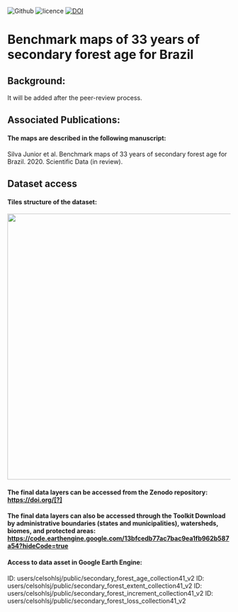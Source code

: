 ![Github](https://img.shields.io/badge/Github-0.0.7-green.svg)
![licence](https://img.shields.io/badge/Licence-GPL--3-blue.svg)
[![DOI](https://zenodo.org/badge/doi/10.5281/zenodo.3734980.svg)](http://dx.doi.org/10.5281/zenodo.3734980)

# Benchmark maps of 33 years of secondary forest age for Brazil


## Background:
It will be added after the peer-review process.

## Associated Publications:
#### The maps are described in the following manuscript:
Silva Junior et al. Benchmark maps of 33 years of secondary forest age for Brazil. 2020. Scientific Data (in review).

## Dataset access
#### Tiles structure of the dataset:
<img src="https://drive.google.com/uc?export=view&id=1l_M7XnboV8dcwBfOxnianpdt9sV6Mcpv" width="600">

#### The final data layers can be accessed from the Zenodo repository: https://doi.org/[?]

#### The final data layers can also be accessed through the Toolkit Download by administrative boundaries (states and municipalities), watersheds, biomes, and protected areas: https://code.earthengine.google.com/13bfcedb77ac7bac9ea1fb962b587a54?hideCode=true

#### Access to data asset in Google Earth Engine:
ID: users/celsohlsj/public/secondary_forest_age_collection41_v2
ID: users/celsohlsj/public/secondary_forest_extent_collection41_v2
ID: users/celsohlsj/public/secondary_forest_increment_collection41_v2
ID: users/celsohlsj/public/secondary_forest_loss_collection41_v2
